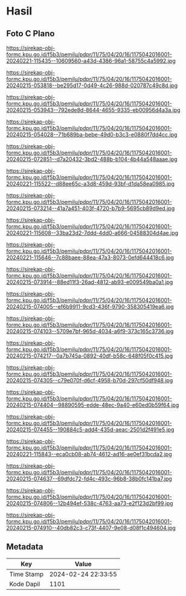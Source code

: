 # Hasil

## Foto C Plano

https://sirekap-obj-formc.kpu.go.id/f5b3/pemilu/pdpr/11/75/04/20/16/1175042016001-20240221-115435--10609560-a43d-4386-96a1-58755c4a5992.jpg

https://sirekap-obj-formc.kpu.go.id/f5b3/pemilu/pdpr/11/75/04/20/16/1175042016001-20240215-053818--be295d17-0d49-4c26-988d-020787c49c8d.jpg

https://sirekap-obj-formc.kpu.go.id/f5b3/pemilu/pdpr/11/75/04/20/16/1175042016001-20240215-053943--792ede8d-8644-4655-9335-eb00956d4a3a.jpg

https://sirekap-obj-formc.kpu.go.id/f5b3/pemilu/pdpr/11/75/04/20/16/1175042016001-20240215-054028--71b689ba-bebe-49d0-b3c3-e0880f7dd4cc.jpg

https://sirekap-obj-formc.kpu.go.id/f5b3/pemilu/pdpr/11/75/04/20/16/1175042016001-20240215-072851--d7a20432-3bd2-488b-b104-4b44a548aaae.jpg

https://sirekap-obj-formc.kpu.go.id/f5b3/pemilu/pdpr/11/75/04/20/16/1175042016001-20240221-115522--d88ee65c-a3d8-459d-93bf-d1da58ea0985.jpg

https://sirekap-obj-formc.kpu.go.id/f5b3/pemilu/pdpr/11/75/04/20/16/1175042016001-20240215-073214--41a7a451-403f-4720-b7b9-5695cb89d9ed.jpg

https://sirekap-obj-formc.kpu.go.id/f5b3/pemilu/pdpr/11/75/04/20/16/1175042016001-20240221-115608--33ba23d2-7ddd-4dd0-a666-04588304d4ae.jpg

https://sirekap-obj-formc.kpu.go.id/f5b3/pemilu/pdpr/11/75/04/20/16/1175042016001-20240221-115646--7c88baee-88ea-47a3-8073-0efd644418c6.jpg

https://sirekap-obj-formc.kpu.go.id/f5b3/pemilu/pdpr/11/75/04/20/16/1175042016001-20240215-073914--88ed11f3-26ad-4812-ab93-e009549ba0a1.jpg

https://sirekap-obj-formc.kpu.go.id/f5b3/pemilu/pdpr/11/75/04/20/16/1175042016001-20240215-074005--ef6b9911-9cd3-436f-9790-358305419ea6.jpg

https://sirekap-obj-formc.kpu.go.id/f5b3/pemilu/pdpr/11/75/04/20/16/1175042016001-20240215-074103--5709e7bf-965d-4034-a6f9-373c165c3736.jpg

https://sirekap-obj-formc.kpu.go.id/f5b3/pemilu/pdpr/11/75/04/20/16/1175042016001-20240215-074217--0a7b745a-0892-40df-b58c-648f05f0c415.jpg

https://sirekap-obj-formc.kpu.go.id/f5b3/pemilu/pdpr/11/75/04/20/16/1175042016001-20240215-074305--c79e070f-d6cf-4958-b70d-297cf50df948.jpg

https://sirekap-obj-formc.kpu.go.id/f5b3/pemilu/pdpr/11/75/04/20/16/1175042016001-20240215-074404--98890595-edde-48ec-9a40-e60ed0b59f64.jpg

https://sirekap-obj-formc.kpu.go.id/f5b3/pemilu/pdpr/11/75/04/20/16/1175042016001-20240215-074455--190884c5-add4-435d-aeac-2501d2f491e5.jpg

https://sirekap-obj-formc.kpu.go.id/f5b3/pemilu/pdpr/11/75/04/20/16/1175042016001-20240221-115843--eca0cb08-ab74-4612-ad16-ae0ef31bcda2.jpg

https://sirekap-obj-formc.kpu.go.id/f5b3/pemilu/pdpr/11/75/04/20/16/1175042016001-20240215-074637--69dfdc72-fd4c-493c-96b8-38b0fc141ba7.jpg

https://sirekap-obj-formc.kpu.go.id/f5b3/pemilu/pdpr/11/75/04/20/16/1175042016001-20240215-074806--12b494ef-538c-4763-aa73-e2f123d2bf99.jpg

https://sirekap-obj-formc.kpu.go.id/f5b3/pemilu/pdpr/11/75/04/20/16/1175042016001-20240215-074910--40db82c3-c73f-4407-9e08-d08f1c494604.jpg


## Metadata

| Key        | Value               |
| ---------- | ------------------- |
| Time Stamp | 2024-02-24 22:33:55 |
| Kode Dapil | 1101                |



